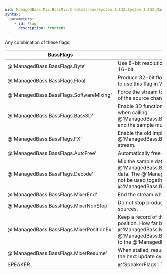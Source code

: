 ```yaml
---
uid: ManagedBass.Mix.BassMix.CreateStream(System.Int32,System.Int32,ManagedBass.BassFlags)
syntax:
  parameters:
    - id: Flags
      description: *content
---
```


Any combination of these flags.

BassFlags                                | Description
-----------------------------------------|-------------
@'ManagedBass.BassFlags.Byte'            | Use 8-bit resolution. If neither this or the @'ManagedBass.BassFlags.Float' flags are specified, then the stream is 16-bit.
@'ManagedBass.BassFlags.Float'           | Produce 32-bit floating-point output. WDM drivers or the @'ManagedBass.BassFlags.Decode' flag are required to use this flag in Windows. See @'FloatChannels' for more info.
@'ManagedBass.BassFlags.SoftwareMixing'  | Force the stream to not use hardware mixing. Note this only applies to playback of the mixer's output; the mixing of the source channels is always performed by BassMix.
@'ManagedBass.BassFlags.Bass3D'          | Enable 3D functionality. This requires that the @'ManagedBass.DeviceInitFlags.Device3D' flag was specified when calling @'ManagedBass.Bass.Init(System.Int32,System.Int32,ManagedBass.DeviceInitFlags,System.IntPtr,System.IntPtr)', and the sample must be mono (Channels = 1). The @'SpeakerFlags' can not be used together with this flag.
@'ManagedBass.BassFlags.FX'              | Enable the old implementation of DirectX 8 effects. See the @'DX8Impl' section for details. Use @'ManagedBass.Bass.ChannelSetFX(System.Int32,ManagedBass.EffectType,System.Int32)' to add effects to the stream.
@'ManagedBass.BassFlags.AutoFree'        | Automatically free the stream when playback ends.
@'ManagedBass.BassFlags.Decode'          | Mix the sample data, without playing it. Use @'ManagedBass.Bass.ChannelGetData(System.Int32,System.IntPtr,System.Int32)' to retrieve the mixed sample data. The @'ManagedBass.BassFlags.Bass3D', @'ManagedBass.BassFlags.AutoFree' and @'SpeakerFlags' can not be used together with this flag. The @'ManagedBass.BassFlags.SoftwareMixing', @'ManagedBass.BassFlags.FX' and @'ManagedBass.BassFlags.MixerResume' flags are also ignored.
@'ManagedBass.BassFlags.MixerEnd'        | End the stream when there are no active (including stalled) source channels, else it is never-ending.
@'ManagedBass.BassFlags.MixerNonStop'    | Do not stop producing output when there are no active source channels, else it will be stalled until there are active sources.
@'ManagedBass.BassFlags.MixerPositionEx' | Keep a record of the source positions, making it possible to account for output latency when retrieving a source position. How far back the position record goes is determined by the @'ManagedBass.Mix.BassMix.MixerPositionEx' config option. If this flag is not used and neither is the @'ManagedBass.BassFlags.Decode' flag, then the mixer will automatically have a position record of equal length to the @'ManagedBass.Bass.PlaybackBufferLength' setting.
@'ManagedBass.BassFlags.MixerResume'     | When stalled, resume the mixer immediately upon a source being added or unpaused, else it will be resumed at the next update cycle.
SPEAKER                                  | @'SpeakerFlags'. These flags have no effect when the stream is more than stereo.